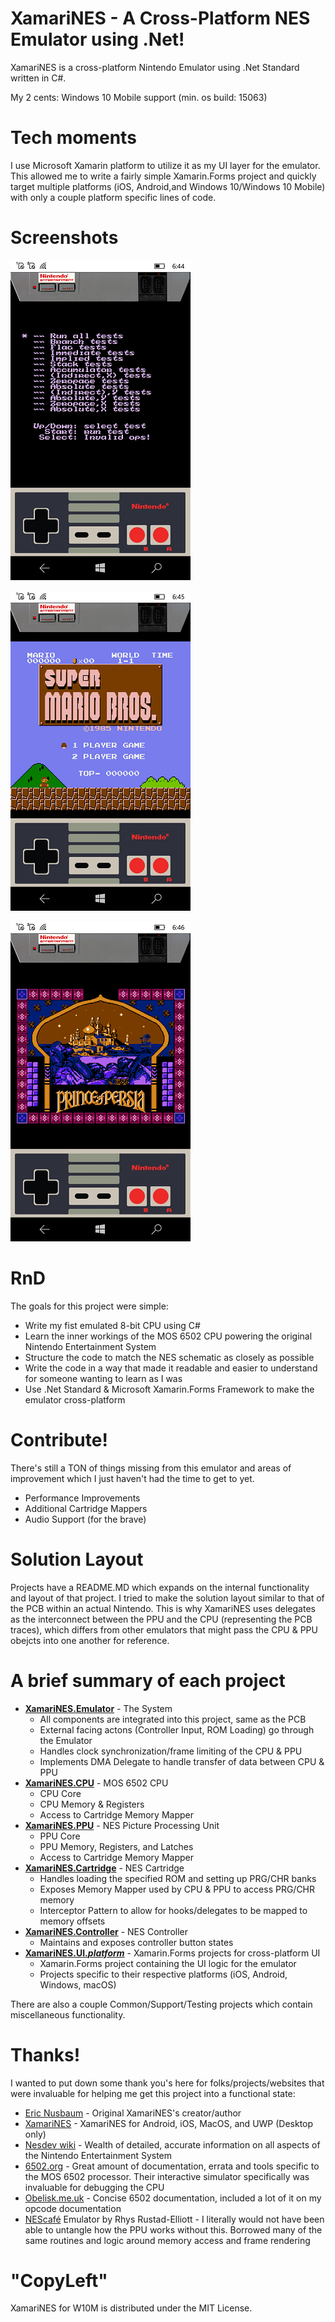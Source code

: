 ﻿# XamariNES - A Cross-Platform NES Emulator using .Net!

XamariNES is a cross-platform Nintendo Emulator using .Net Standard written in C#. 


My 2 cents: Windows 10 Mobile support (min. os build: 15063)


# Tech moments

I use Microsoft Xamarin platform to utilize it as my UI layer for the emulator. 
This allowed me to write a fairly simple Xamarin.Forms project and quickly target multiple platforms 
(iOS, Android,and Windows 10/Windows 10 Mobile) with only a couple platform specific lines of code. 


# Screenshots
![Shot 1](https://github.com/mediaexplorer74/XamariNES/blob/main/ss_0001.png)

![Shot 2](https://github.com/mediaexplorer74/XamariNES/blob/main/ss_0002.png)

![Shot 3](https://github.com/mediaexplorer74/XamariNES/blob/main/ss_0003.png)


# RnD
The goals for this project were simple:
- Write my fist emulated 8-bit CPU using C#
- Learn the inner workings of the MOS 6502 CPU powering the original Nintendo Entertainment System
- Structure the code to match the NES schematic as closely as possible
- Write the code in a way that made it readable and easier to understand for someone wanting to learn as I was
- Use .Net Standard & Microsoft Xamarin.Forms Framework to make the emulator cross-platform 


# Contribute!
There's still a TON of things missing from this emulator and areas of improvement which I just haven't had the time to get to yet.
- Performance Improvements
- Additional Cartridge Mappers
- Audio Support (for the brave)


# Solution Layout
Projects have a README.MD which expands on the internal functionality and layout of that project. 
I tried to make the solution layout similar to that of the PCB within an actual Nintendo. 
This is why XamariNES uses delegates as the interconnect between the PPU and the CPU 
(representing the PCB traces), which differs from other emulators that might pass the CPU & PPU obejcts 
into one another for reference. 


# A brief summary of each project
- **[XamariNES.Emulator](./XamariNES.Emulator/)** - The System
  - All components are integrated into this project, same as the PCB
  - External facing actons (Controller Input, ROM Loading) go through the Emulator
  - Handles clock synchronization/frame limiting of the CPU & PPU
  - Implements DMA Delegate to handle transfer of data between CPU & PPU
- **[XamariNES.CPU](./XamariNES.CPU/)** - MOS 6502 CPU
  - CPU Core
  - CPU Memory & Registers
  - Access to Cartridge Memory Mapper
- **[XamariNES.PPU](./XamariNES.PPU/)** - NES Picture Processing Unit
  - PPU Core
  - PPU Memory, Registers, and Latches
  - Access to Cartridge Memory Mapper
- **[XamariNES.Cartridge](./XamariNES.Cartridge/)** - NES Cartridge
  - Handles loading the specified ROM and setting up PRG/CHR banks
  - Exposes Memory Mapper used by CPU & PPU to access PRG/CHR memory
  - Interceptor Pattern to allow for hooks/delegates to be mapped to memory offsets
- **[XamariNES.Controller](./XamariNES.Controller/)** - NES Controller
  - Maintains and exposes controller button states
- **[XamariNES.UI.*platform*](./XamariNES.UI/)** - Xamarin.Forms projects for cross-platform UI
  - Xamarin.Forms project containing the UI logic for the emulator
  - Projects specific to their respective platforms (iOS, Android, Windows, macOS)

There are also a couple Common/Support/Testing projects which contain miscellaneous functionality.

# Thanks!
I wanted to put down some thank you's here for folks/projects/websites 
that were invaluable for helping me get this project into a functional state:
- [Eric Nusbaum](https://github.com/enusbaum/)  - Original XamariNES's creator/author
- [XamariNES](https://github.com/enusbaum/XamariNES) - XamariNES for Android, iOS, MacOS, and UWP (Desktop only)
- [Nesdev wiki](http://wiki.nesdev.com/w/index.php/Nesdev_Wiki) - Wealth of detailed, accurate information on all aspects of the Nintendo Entertainment System
- [6502.org](http://www.6502.org/) - Great amount of documentation, errata and tools specific to the MOS 6502 processor. Their interactive simulator specifically was invaluable for debugging the CPU
- [Obelisk.me.uk](http://www.obelisk.me.uk/6502/reference.html) - Concise 6502 documentation, included a lot of it on my opcode documentation
- [NEScafé](https://github.com/GunshipPenguin/nescafe) Emulator by Rhys Rustad-Elliott - I literally would not have been able to untangle how the PPU works without this. Borrowed many of the same routines and logic around memory access and frame rendering


# "CopyLeft" 
XamariNES for W10M is distributed under the MIT License. 